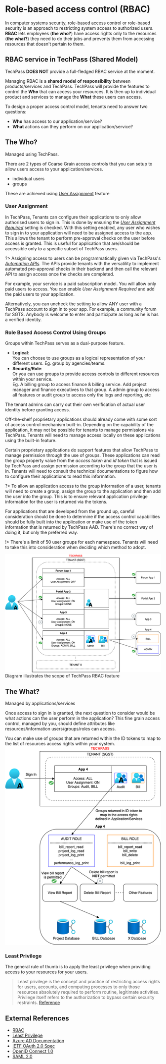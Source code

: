 # Role-based access control (RBAC)

In computer systems security, role-based access control or role-based security is an approach to restricting system access to authorized users.
**RBAC** lets employees (**the who?**) have access rights only to the resources (**the what?**) they need to do their jobs and prevents them from accessing resources that doesn't pertain to them.

## RBAC service in TechPass (Shared Model)
TechPass **DOES NOT** provide a full-fledged RBAC service at the moment. 

Managing RBAC is a **shared model of responsibility** between products/services and TechPass.
TechPass will provide the features to control the **Who** that can access your resources.
It is then up to individual product and services to manage the **What** these users can access.

To design a proper access control model, tenants need to answer two questions:

- **Who** has access to our application/service?
- **What** actions can they perform on our application/service?

## The Who?
Managed using TechPass.

There are 2 types of Coarse Grain access controls that you can setup to allow users access to your application/services.
- individual users
- groups

These are achieved using [User Assignment](applications#user-assignment-required) feature 

### User Assignment
In TechPass, Tenants can configure their applications to only allow authorised users to sign in. 
This is done by ensuring the [*User Assignment Required*](applications#user-assignment-required) setting is checked. 
With this setting enabled, any user who wishes to sign in to your application will need to be assigned access to the app. This allows the tenant to perform pre-approval checks on the user before access is granted. 
This is useful for application that are/should be accessible only to a specific subset of TechPass users. 

?> Assigning access to users can be programmatically given via TechPass's [*Automation APIs*](apis/integration). The APIs provide tenants with the versatility to implement automated pre-approval checks in their backend and then call the relevant API to assign access once the checks are completed.

For example, your service is a paid subscription model. You will allow only paid users to access.
You can enable *User Assignment Required* and add the paid users to your application.

Alternatively, you can uncheck the setting to allow ANY user with a TechPass account to sign in to your app. For example, a community forum for SGTS. Anybody is welcome to enter and participate as long as he is has a verified identity.

### Role Based Access Control Using Groups
Groups within TechPass serves as a dual-purpose feature. 
- **Logical**:  
  You can choose to use groups as a logical representation of your different users.
  Eg. group by agencies/teams. 
- **Security/Role**:   
  Or you can use groups to provide access controls to different resources within your service.   
  Eg. A billing group to access finance & billing service. Add project manager and finance executives to that group. 
  A admin group to access all features or audit group to access only the logs and reporting, etc
  
The tenant admins can carry out their own verification of actual user identity before granting access.

Off-the-shelf proprietary applications should already come with some sort of access control mechanism built-in. Depending on the capability of the application, it may not be possible for tenants to manage permissions via TechPass. Tenants will need to manage access locally on these applications using the built-in feature.

Certain proprietary applications do support features that allow TechPass to manage permission through the use of groups. These applications can read the group property value from the *access token* and *id token* that is issued by TechPass and assign permission according to the group that the user is in. Tenants will need to consult the technical documentations to figure how to configure their applications to read this information.

?> To allow an application access to the group information of a user, tenants will need to create a group, assign the group to the application and then add the user into the group. This is to ensure relevant application privilege information for the user is returned via the tokens.

For applications that are developed from the ground up, careful consideration should be done to determine if the access control capabilities should be fully built into the application or make use of the token information that is returned by TechPass AAD. There's no correct way of doing it, but only the preferred way. 

!> There's a limit of 50 user groups for each namespace. Tenants will need to take this into consideration when deciding which method to adopt. 

![RBAC in TechPass](assets/RBAC.png)
Diagram illustrates the scope of TechPass RBAC feature

## The What?
Managed by applications/services

Once access to sign in is granted, the next question to consider would be what actions can the user perform in the application?
This fine grain access control, managed by you, should define attributes like resources/information users/groups/roles can access.

You can make use of groups that are returned within the ID tokens to map to the list of resources access rights within your system.
![RBAC Shared Responsibility](assets/RBACSharedResponsibility.png)

### Least Privilege
The general rule of thumb is to apply the least privilege when providing access to your resources for your users.
> Least privilege is the concept and practice of restricting access rights for users, accounts, and computing processes to only those resources absolutely required to perform routine, legitimate activities. 
Privilege itself refers to the authorization to bypass certain security restraints.
[Reference](https://www.beyondtrust.com/blog/entry/what-is-least-privilege#:~:text=Least%20privilege%20is%20the%20concept,to%20bypass%20certain%20security%20restraints.)

## External References
- [RBAC](https://en.wikipedia.org/wiki/Role-based_access_control)
- [Least Privilege](https://www.f5.com/labs/articles/education/what-is-the-principle-of-least-privilege-and-why-is-it-important)
- [Azure AD Documentation](https://docs.microsoft.com/en-us/azure/active-directory/)
- [IETF OAuth 2.0 Spec](https://tools.ietf.org/html/rfc6749)
- [OpenID Connect 1.0](https://openid.net/connect/)
- [SAML 2.0](http://docs.oasis-open.org/security/saml/Post2.0/sstc-saml-tech-overview-2.0.html)
